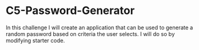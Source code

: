 # C5-Password-Generator

In this challenge I will create an application that can be used to generate a random password based on criteria the user selects. I will do so by modifying starter code.

